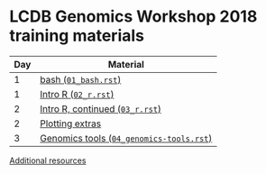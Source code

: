 # LCDB Genomics Workshop 2018 training materials

| Day | Material                                                            |
| --- | -------------------                                                 |
| 1   | [bash (``01_bash.rst``)](01_bash.rst)                               |
| 1   | [Intro R (``02_r.rst``)](02_r.rst)                                  |
| 2   | [Intro R, continued (``03_r.rst``)](03_r.rst)                       |
| 2   | [Plotting extras](extras/ggplot2_additional/README.md)              |
| 3   | [Genomics tools (``04_genomics-tools.rst``)](04_genomics-tools.rst) |

[Additional resources](extras/resources.rst)

